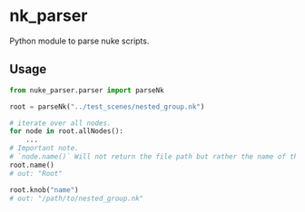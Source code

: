 nk_parser
=======
Python module to parse nuke scripts.

## Usage

```python
from nuke_parser.parser import parseNk

root = parseNk("../test_scenes/nested_group.nk")

# iterate over all nodes.
for node in root.allNodes():
    ...
# Important note.
# `node.name()` Will not return the file path but rather the name of the node (Root).
root.name()
# out: "Root"

root.knob("name")
# out: "/path/to/nested_group.nk"

```

